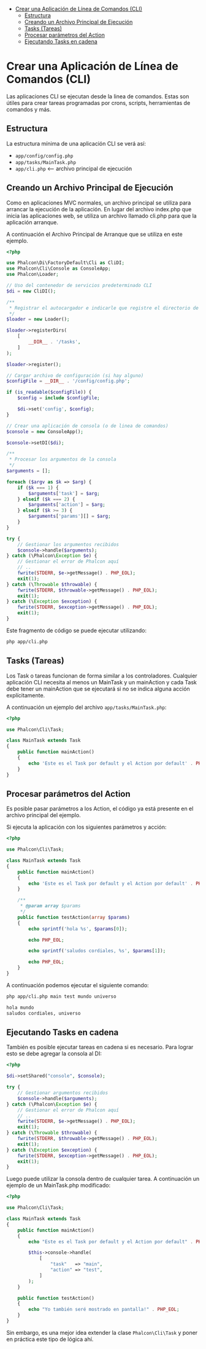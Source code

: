 <div class='article-menu'>
  <ul>
    <li>
      <a href="#creating-cli-application">Crear una Aplicación de Línea de Comandos (CLI)</a> <ul>
        <li>
          <a href="#structure">Estructura</a>
        </li>
        <li>
          <a href="#creating-bootstrap">Creando un Archivo Principal de Ejecución</a>
        </li>
        <li>
          <a href="#tasks">Tasks (Tareas)</a>
        </li>
        <li>
          <a href="#processing-action-parameters">Procesar parámetros del Action</a>
        </li>
        <li>
          <a href="#running-tasks-chain">Ejecutando Tasks en cadena</a>
        </li>
      </ul>
    </li>
  </ul>
</div>

<a name='creating-cli-application'></a>

# Crear una Aplicación de Línea de Comandos (CLI)

Las aplicaciones CLI se ejecutan desde la linea de comandos. Estas son útiles para crear tareas programadas por crons, scripts, herramientas de comandos y más.

<a name='structure'></a>

## Estructura

La estructura mínima de una aplicación CLI se verá así:

- `app/config/config.php`
- `app/tasks/MainTask.php`
- `app/cli.php` <-- archivo principal de ejecución

<a name='creating-bootstrap'></a>

## Creando un Archivo Principal de Ejecución

Como en aplicaciones MVC normales, un archivo principal se utiliza para arrancar la ejecución de la aplicación. En lugar del archivo index.php que inicia las aplicaciones web, se utiliza un archivo llamado cli.php para que la aplicación arranque.

A continuación el Archivo Principal de Arranque que se utiliza en este ejemplo.

```php
<?php

use Phalcon\Di\FactoryDefault\Cli as CliDI;
use Phalcon\Cli\Console as ConsoleApp;
use Phalcon\Loader;

// Uso del contenedor de servicios predeterminado CLI
$di = new CliDI();

/**
 * Registrar el autocargador e indicarle que registre el directorio de tareas
 */
$loader = new Loader();

$loader->registerDirs(
    [
        __DIR__ . '/tasks',
    ]
);

$loader->register();

// Cargar archivo de configuración (si hay alguno)
$configFile = __DIR__ . '/config/config.php';

if (is_readable($configFile)) {
    $config = include $configFile;

    $di->set('config', $config);
}

// Crear una aplicación de consola (o de linea de comandos)
$console = new ConsoleApp();

$console->setDI($di);

/**
 * Procesar los argumentos de la consola
 */
$arguments = [];

foreach ($argv as $k => $arg) {
    if ($k === 1) {
        $arguments['task'] = $arg;
    } elseif ($k === 2) {
        $arguments['action'] = $arg;
    } elseif ($k >= 3) {
        $arguments['params'][] = $arg;
    }
}

try {
    // Gestionar los argumentos recibidos
    $console->handle($arguments);
} catch (\Phalcon\Exception $e) {
    // Gestionar el error de Phalcon aquí
    // ..
    fwrite(STDERR, $e->getMessage() . PHP_EOL);
    exit(1);
} catch (\Throwable $throwable) {
    fwrite(STDERR, $throwable->getMessage() . PHP_EOL);
    exit(1);
} catch (\Exception $exception) {
    fwrite(STDERR, $exception->getMessage() . PHP_EOL);
    exit(1);
}
```

Este fragmento de código se puede ejecutar utilizando:

```bash
php app/cli.php
```

<a name='tasks'></a>

## Tasks (Tareas)

Los Task o tareas funcionan de forma similar a los controladores. Cualquier aplicación CLI necesita al menos un MainTask y un mainAction y cada Task debe tener un mainAction que se ejecutará si no se indica alguna acción explícitamente.

A continuación un ejemplo del archivo `app/tasks/MainTask.php`:

```php
<?php

use Phalcon\Cli\Task;

class MainTask extends Task
{
    public function mainAction()
    {
        echo 'Este es el Task por default y el Action por default' . PHP_EOL;
    }
}
```

<a name='processing-action-parameters'></a>

## Procesar parámetros del Action

Es posible pasar parámetros a los Action, el código ya está presente en el archivo principal del ejemplo.

Si ejecuta la aplicación con los siguientes parámetros y acción:

```php
<?php

use Phalcon\Cli\Task;

class MainTask extends Task
{
    public function mainAction()
    {
        echo 'Este es el Task por default y el Action por default' . PHP_EOL;
    }

    /**
     * @param array $params
     */
    public function testAction(array $params)
    {
        echo sprintf('hola %s', $params[0]);

        echo PHP_EOL;

        echo sprintf('saludos cordiales, %s', $params[1]);

        echo PHP_EOL;
    }
}
```

A continuación podemos ejecutar el siguiente comando:

```bash
php app/cli.php main test mundo universo

hola mundo
saludos cordiales, universo
```

<a name='running-tasks-chain'></a>

## Ejecutando Tasks en cadena

También es posible ejecutar tareas en cadena si es necesario. Para lograr esto se debe agregar la consola al DI:

```php
<?php

$di->setShared("console", $console);

try {
    // Gestionar argumentos recibidos
    $console->handle($arguments);
} catch (\Phalcon\Exception $e) {
    // Gestionar el error de Phalcon aquí
    // ..
    fwrite(STDERR, $e->getMessage() . PHP_EOL);
    exit(1);
} catch (\Throwable $throwable) {
    fwrite(STDERR, $throwable->getMessage() . PHP_EOL);
    exit(1);
} catch (\Exception $exception) {
    fwrite(STDERR, $exception->getMessage() . PHP_EOL);
    exit(1);
}
```

Luego puede utilizar la consola dentro de cualquier tarea. A continuación un ejemplo de un MainTask.php modificado:

```php
<?php

use Phalcon\Cli\Task;

class MainTask extends Task
{
    public function mainAction()
    {
        echo "Este es el Task por default y el Action por default" . PHP_EOL;

        $this->console->handle(
            [
                "task"   => "main",
                "action" => "test",
            ]
        );
    }

    public function testAction()
    {
        echo "Yo también seré mostrado en pantalla!" . PHP_EOL;
    }
}
```

Sin embargo, es una mejor idea extender la clase `Phalcon\Cli\Task` y poner en práctica este tipo de lógica ahí.